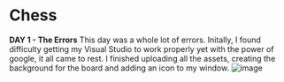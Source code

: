 # Chess

**DAY 1 - The Errors**
This day was a whole lot of errors. Initally, I found difficulty getting my Visual Studio to work properly yet with the power of google, it all came to rest. I finished uploading all the assets, creating the background for the board and adding an icon to my window.
![image](https://github.com/user-attachments/assets/fc818c99-cfae-43af-9138-3a65a8a7c780)
